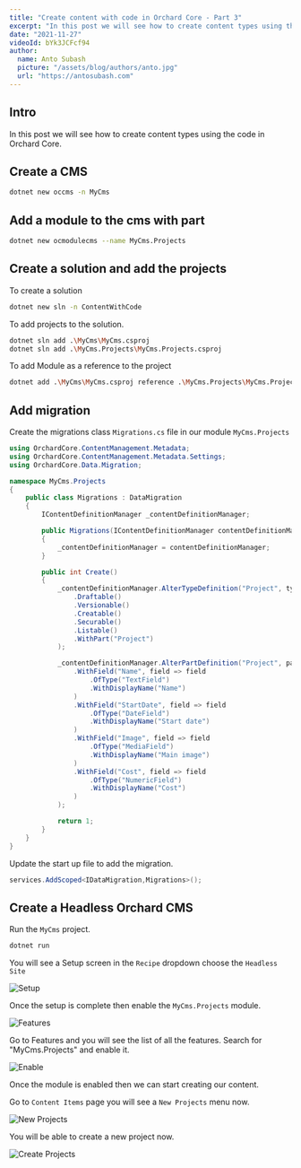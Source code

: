 ```yaml
---
title: "Create content with code in Orchard Core - Part 3"
excerpt: "In this post we will see how to create content types using the code in Orchard Core."
date: "2021-11-27"
videoId: bYk3JCFcf94 
author:
  name: Anto Subash
  picture: "/assets/blog/authors/anto.jpg"
  url: "https://antosubash.com"
---
```


## Intro

In this post we will see how to create content types using the code in Orchard Core.

## Create a CMS

```bash
dotnet new occms -n MyCms
```

## Add a module to the cms with part

```bash
dotnet new ocmodulecms --name MyCms.Projects
```

## Create a solution and add the projects

To create a solution

```bash
dotnet new sln -n ContentWithCode
```

To add projects to the solution.

```bash
dotnet sln add .\MyCms\MyCms.csproj
dotnet sln add .\MyCms.Projects\MyCms.Projects.csproj
```

To add Module as a reference to the project

```bash
dotnet add .\MyCms\MyCms.csproj reference .\MyCms.Projects\MyCms.Projects.csproj
```

## Add migration

Create the migrations class `Migrations.cs` file in our module `MyCms.Projects`

```cs
using OrchardCore.ContentManagement.Metadata;
using OrchardCore.ContentManagement.Metadata.Settings;
using OrchardCore.Data.Migration;

namespace MyCms.Projects
{
    public class Migrations : DataMigration
    {
        IContentDefinitionManager _contentDefinitionManager;

        public Migrations(IContentDefinitionManager contentDefinitionManager)
        {
            _contentDefinitionManager = contentDefinitionManager;
        }

        public int Create()
        {
            _contentDefinitionManager.AlterTypeDefinition("Project", type => type
                .Draftable()
                .Versionable()
                .Creatable()
                .Securable()
                .Listable()
                .WithPart("Project")
            );

            _contentDefinitionManager.AlterPartDefinition("Project", part => part
                .WithField("Name", field => field
                    .OfType("TextField")
                    .WithDisplayName("Name")
                )
                .WithField("StartDate", field => field
                    .OfType("DateField")
                    .WithDisplayName("Start date")
                )
                .WithField("Image", field => field
                    .OfType("MediaField")
                    .WithDisplayName("Main image")
                )
                .WithField("Cost", field => field
                    .OfType("NumericField")
                    .WithDisplayName("Cost")
                )
            );

            return 1;
        }
    }
}
```

Update the start up file to add the migration.

```cs
services.AddScoped<IDataMigration,Migrations>();
```

## Create a Headless Orchard CMS

Run the `MyCms` project.

```cs
dotnet run
```

You will see a Setup screen in the `Recipe` dropdown choose the `Headless Site`

![Setup](/assets/posts/orchard/part3/orchardcore3.1.png)

Once the setup is complete then enable the `MyCms.Projects` module.

![Features](/assets/posts/orchard/part3/orchardcore3.2.png)

Go to Features and you will see the list of all the features. Search for "MyCms.Projects" and enable it.

![Enable](/assets/posts/orchard/part3/orchardcore3.3.png)

Once the module is enabled then we can start creating our content.

Go to `Content Items` page you will see a `New Projects` menu now.

![New Projects](/assets/posts/orchard/part3/orchardcore3.4.png)

You will be able to create a new project now.

![Create Projects](/assets/posts/orchard/part3/orchardcore3.6.png)

